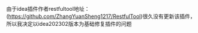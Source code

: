 由于idea插件作者restfultool地址：(https://github.com/ZhangYuanSheng1217/RestfulTool)很久没有更新该插件，所以我决定以idea202302版本为基础修复插件的问题
